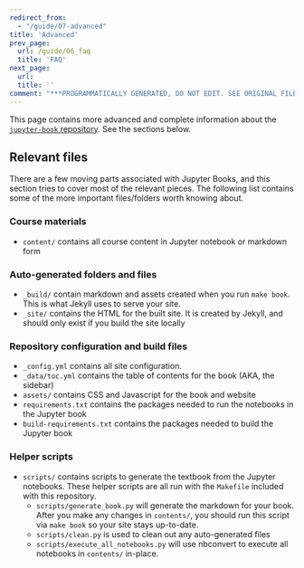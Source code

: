 ```yaml
---
redirect_from:
  - "/guide/07-advanced"
title: 'Advanced'
prev_page:
  url: /guide/06_faq
  title: 'FAQ'
next_page:
  url: 
  title: ''
comment: "***PROGRAMMATICALLY GENERATED, DO NOT EDIT. SEE ORIGINAL FILES IN /content***"
---
```

This page contains more advanced and complete information about the
[`jupyter-book` repository](https://github.com/choldgraf/jupyter-book). See the sections below.

## Relevant files

There are a few moving parts associated with Jupyter Books, and this
section tries to cover most of the relevant pieces. The following list contains some
of the more important files/folders worth knowing about.

### Course materials

* `content/` contains all course content in Jupyter notebook or markdown form

### Auto-generated folders and files
* `_build/` contain markdown and assets created when you run `make book`. This is what Jekyll uses to serve your site.
* `_site/` contains the HTML for the built site. It is created by Jekyll, and should only exist if you build the site locally

### Repository configuration and build files
* `_config.yml` contains all site configuration.
* `_data/toc.yml` contains the table of contents for the book (AKA, the sidebar)
* `assets/` contains CSS and Javascript for the book and website
* `requirements.txt` contains the packages needed to run the notebooks in the Jupyter book
* `build-requirements.txt` contains the packages needed to build the Jupyter book

### Helper scripts
* `scripts/` contains scripts to generate the textbook from the Jupyter notebooks. These helper scripts are
  all run with the `Makefile` included with this repository.
    * `scripts/generate_book.py` will generate the markdown for your book.
       After you make any changes in `contents/`, you should run this script via
       `make book` so your site stays up-to-date.
    * `scripts/clean.py` is used to clean out any auto-generated files
    * `scripts/execute_all_notebooks.py` will use nbconvert to execute all notebooks in `contents/` in-place.


